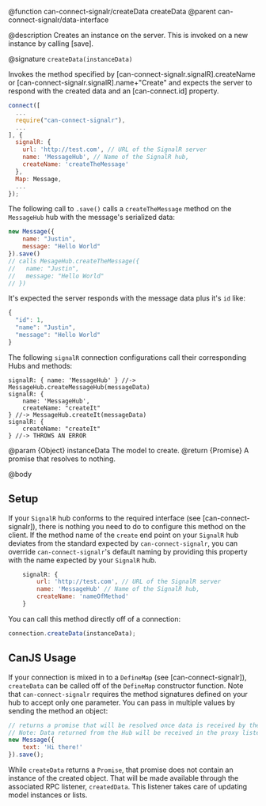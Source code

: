 @function can-connect-signalr/createData createData
@parent can-connect-signalr/data-interface

@description Creates an instance on the server.  This is invoked on a new instance by calling [save].

@signature `createData(instanceData)`

Invokes the method specified by [can-connect-signalr.signalR].createName or
[can-connect-signalr.signalR].name+"Create" and expects the server to respond
with the created data and an [can-connect.id] property.

```js
connect([
  ...
  require("can-connect-signalr"),
  ...
], {
  signalR: {
    url: 'http://test.com', // URL of the SignalR server
    name: 'MessageHub', // Name of the SignalR hub,
    createName: 'createTheMessage'
  },
  Map: Message,
  ...
});

```

The following call to `.save()` calls a `createTheMessage` method on the `MessageHub` hub with the message's serialized data:

```js
new Message({
    name: "Justin",
    message: "Hello World"
}).save()
// calls MesageHub.createTheMessage({
//   name: "Justin",
//   message: "Hello World"
// })
```

It's expected the server responds with the message data plus it's `id` like:

```js
{
  "id": 1,
  "name": "Justin",
  "message": "Hello World"
}
```

The following `signalR` connection configurations call their corresponding Hubs and methods:

```
signalR: { name: 'MessageHub' } //-> MessageHub.createMessageHub(messageData)
signalR: {
    name: 'MessageHub',
    createName: "createIt"
} //-> MessageHub.createIt(messageData)
signalR: {
    createName: "createIt"
} //-> THROWS AN ERROR
```

@param {Object} instanceData The model to create.
@return {Promise<Object>} A promise that resolves to nothing.


@body

## Setup

If your `SignalR` hub conforms to the required interface (see [can-connect-signalr]), there is nothing you need to
do to configure this method on the client. If the method name of the `create` end point on your `SignalR` hub deviates from
the standard expected by `can-connect-signalr`, you can override `can-connect-signalr`'s default naming by providing
this property with the name expected by your `SignalR` hub.

```js
    signalR: {
        url: 'http://test.com', // URL of the SignalR server
        name: 'MessageHub' // Name of the SignalR hub,
        createName: 'nameOfMethod'
    }
```

You can call this method directly off of a connection:

```js
connection.createData(instanceData);
```

## CanJS Usage

If your connection is mixed in to a `DefineMap` (see [can-connect-signalr]), `createData` can be called off of the
`DefineMap` constructor function. Note that `can-connect-signalr` requires the method signatures
defined on your hub to accept only one parameter. You can pass in multiple values by sending the method
an object:

```js
// returns a promise that will be resolved once data is received by the Hub.
// Note: Data returned from the Hub will be received in the proxy listener.
new Message({
	text: 'Hi there!'
}).save();
```

While `createData` returns a `Promise`, that promise does not contain an instance of the created object. That
will be made available through the associated RPC listener, `createdData`. This listener takes care of updating
model instances or lists.
